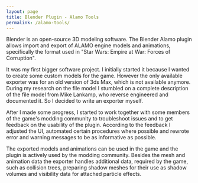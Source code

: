 ```yaml
---
layout: page
title: Blender Plugin - Alamo Tools
permalink: /alamo-tools/
---
```


Blender is an open-source 3D modeling software. The Blender Alamo plugin allows import and export of ALAMO engine models and animations, specifically the format used in "Star Wars: Empire at War: Forces of Corruption". 

It was my first bigger software project. 
I initially started it because I wanted to create some custom models for the game. 
However the only available exporter was for an old version of 3ds Max, which is not available anymore. 
During my research on the file model I stumbled on a complete description of the file model from Mike Lankamp, who reverse engineered and documented it. 
So I decided to write an exporter myself.  

After I made some progress, I started to work together with some members of the game's modding community to troubleshoot issues and to get feedback on the usability of the plugin. 
According to the feedback I adjusted the UI, automated certain procedures where possible and rewrote error and warning messages to be as informative as possible.
 
The exported models and animations can be used in the game and the plugin is actively used by the modding community. 
Besides the mesh and animation data the exporter handles additional data, required by the game, such as collision trees, preparing shadow meshes for their use as shadow volumes and 
visibility data for attached particle effects.